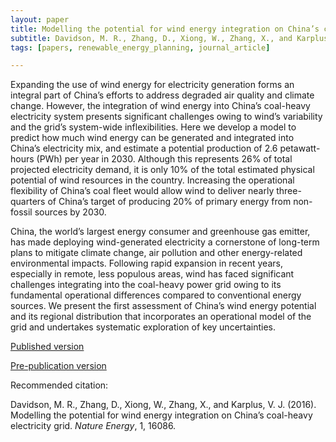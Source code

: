 ```yaml
---
layout: paper
title: Modelling the potential for wind energy integration on China’s coal-heavy electricity grid
subtitle: Davidson, M. R., Zhang, D., Xiong, W., Zhang, X., and Karplus, V. J. Nature Energy.
tags: [papers, renewable_energy_planning, journal_article]

---
```



Expanding the use of wind energy for electricity generation forms an integral part of China’s efforts to address degraded air quality and climate change. However, the integration of wind energy into China’s coal-heavy electricity system presents significant challenges owing to wind’s variability and the grid’s system-wide inflexibilities. Here we develop a model to predict how much wind energy can be generated and integrated into China’s electricity mix, and estimate a potential production of 2.6 petawatt-hours (PWh) per year in 2030. Although this represents 26% of total projected electricity demand, it is only 10% of the total estimated physical potential of wind resources in the country. Increasing the operational flexibility of China’s coal fleet would allow wind to deliver nearly three-quarters of China’s target of producing 20% of primary energy from non-fossil sources by 2030.

China, the world’s largest energy consumer and greenhouse gas emitter, has made deploying wind-generated electricity a cornerstone of long-term plans to mitigate climate change, air pollution and other energy-related environmental impacts. Following rapid expansion in recent years, especially in remote, less populous areas, wind has faced significant challenges integrating into the coal-heavy power grid owing to its fundamental operational differences compared to conventional energy sources. We present the first assessment of China’s wind energy potential and its regional distribution that incorporates an operational model of the grid and undertakes systematic exploration of key uncertainties.


[Published version](http://www.nature.com/articles/nenergy201686)

[Pre-publication version](https://dspace.mit.edu/handle/1721.1/125620)


Recommended citation:

Davidson, M. R., Zhang, D., Xiong, W., Zhang, X., and Karplus, V. J. (2016). Modelling the potential
for wind energy integration on China’s coal-heavy electricity grid. _Nature Energy_, 1, 16086.
